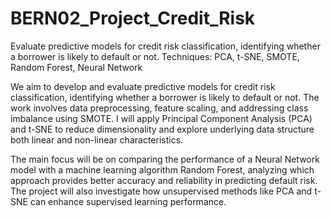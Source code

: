 # BERN02_Project_Credit_Risk
Evaluate predictive models for credit risk classification, identifying whether a borrower is likely to default or not. Techniques: PCA, t-SNE, SMOTE, Random Forest, Neural Network


We aim to develop and evaluate predictive models for credit risk classification, identifying whether a borrower is likely to default or not. The work involves data preprocessing, feature scaling, and addressing class imbalance using SMOTE. I will apply Principal Component Analysis (PCA) and t-SNE to reduce dimensionality and explore underlying data structure both linear and non-linear characteristics.

The main focus will be on comparing the performance of a Neural Network model with a machine learning algorithm Random Forest, analyzing which approach provides better accuracy and reliability in predicting default risk. The project will also investigate how unsupervised methods like PCA and t-SNE can enhance supervised learning performance.
